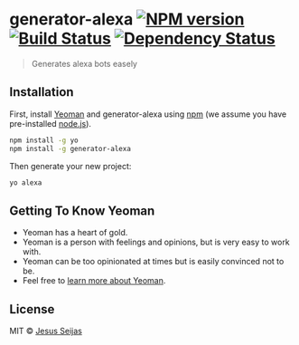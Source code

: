 # generator-alexa [![NPM version][npm-image]][npm-url] [![Build Status][travis-image]][travis-url] [![Dependency Status][daviddm-image]][daviddm-url]
> Generates alexa bots easely

## Installation

First, install [Yeoman](http://yeoman.io) and generator-alexa using [npm](https://www.npmjs.com/) (we assume you have pre-installed [node.js](https://nodejs.org/)).

```bash
npm install -g yo
npm install -g generator-alexa
```

Then generate your new project:

```bash
yo alexa
```

## Getting To Know Yeoman

 * Yeoman has a heart of gold.
 * Yeoman is a person with feelings and opinions, but is very easy to work with.
 * Yeoman can be too opinionated at times but is easily convinced not to be.
 * Feel free to [learn more about Yeoman](http://yeoman.io/).

## License

MIT © [Jesus Seijas]()


[npm-image]: https://badge.fury.io/js/generator-alexa.svg
[npm-url]: https://npmjs.org/package/generator-alexa
[travis-image]: https://travis-ci.org/nodejsbcn/generator-alexa.svg?branch=master
[travis-url]: https://travis-ci.org/nodejsbcn/generator-alexa
[daviddm-image]: https://david-dm.org/nodejsbcn/generator-alexa.svg?theme=shields.io
[daviddm-url]: https://david-dm.org/nodejsbcn/generator-alexa
